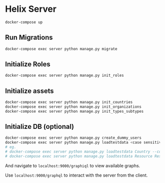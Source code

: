 # Helix Server

```bash
docker-compose up
```

## Run Migrations
```bash
docker-compose exec server python manage.py migrate
```

## Initialize Roles
```bash
docker-compose exec server python manage.py init_roles
```

## Initialize assets
```bash
docker-compose exec server python manage.py init_countries
docker-compose exec server python manage.py init_organizations
docker-compose exec server python manage.py init_types_subtypes
```

## Initialize DB (optional)
```bash
docker-compose exec server python manage.py create_dummy_users
docker-compose exec server python manage.py loadtestdata <case sensitive model_names> --count 2
# eg.
# docker-compose exec server python manage.py loadtestdata Country --count 2
# docker-compose exec server python manage.py loadtestdata Resource ResourceGroup --count 2
```

And navigate to `localhost:9000/graphiql` to view available graphs.

Use `localhost:9000/graphql` to interact with the server from the client.

